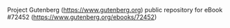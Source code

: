 Project Gutenberg (https://www.gutenberg.org) public repository
for eBook #72452 (https://www.gutenberg.org/ebooks/72452)
